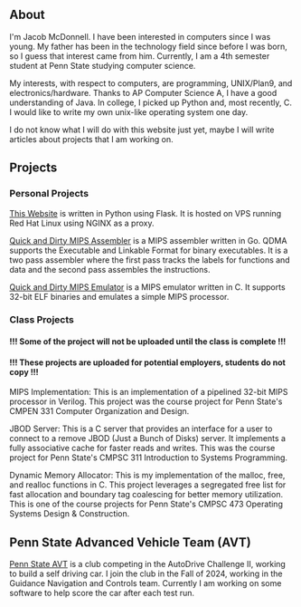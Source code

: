 ## About

I'm Jacob McDonnell. I have been interested in computers since I was young.
My father has been in the technology field since before I was born, so I guess
that interest came from him. Currently, I am a 4th semester student at Penn
State studying computer science.

My interests, with respect to computers, are programming, UNIX/Plan9, and
electronics/hardware. Thanks to AP Computer Science A, I have a good
understanding of Java. In college, I picked up Python and, most recently, C.
I would like to write my own unix-like operating system one day.

I do not know what I will do with this website just yet, maybe I will write
articles about projects that I am working on.

## Projects

### Personal Projects

[This Website](https://github.com/JacobMcDonnell/JacobMcDonnell.com) is written
in Python using Flask. It is hosted on VPS running Red Hat Linux using NGINX as
a proxy.

[Quick and Dirty MIPS Assembler](https://github.com/JacobMcDonnell/QDMA) is a
MIPS assembler written in Go. QDMA supports the Executable and Linkable Format
for binary executables. It is a two pass assembler where the first pass tracks
the labels for functions and data and the second pass assembles the
instructions.

[Quick and Dirty MIPS Emulator](https://github.com/JacobMcDonnell/QDME) is a
MIPS emulator written in C. It supports 32-bit ELF binaries and emulates a
simple MIPS processor.

### Class Projects

#### !!! Some of the project will not be uploaded until the class is complete !!!
#### !!! These projects are uploaded for potential employers, students do not copy !!!

MIPS Implementation: This is an implementation of a pipelined 32-bit MIPS
processor in Verilog. This project was the course project for Penn State's
CMPEN 331 Computer Organization and Design.

JBOD Server: This is a C server that provides an interface for a user to
connect to a remove JBOD (Just a Bunch of Disks) server. It implements a fully
associative cache for faster reads and writes. This was the course project for
Penn State's CMPSC 311 Introduction to Systems Programming.

Dynamic Memory Allocator: This is my implementation of the malloc, free, and
realloc functions in C. This project leverages a segregated free list for fast
allocation and boundary tag coalescing for better memory utilization. This is
one of the course projects for Penn State's CMPSC 473 Operating Systems Design
& Construction.

## Penn State Advanced Vehicle Team (AVT)

[Penn State AVT](https://www.avt.psu.edu/) is a club competing in the AutoDrive
Challenge II, working to build a self driving car. I join the club in the Fall
of 2024, working in the Guidance Navigation and Controls team. Currently I am
working on some software to help score the car after each test run.

